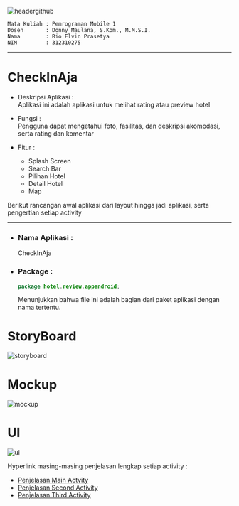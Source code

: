 ![headergithub](https://github.com/user-attachments/assets/319671b3-eb82-45dc-93ff-334f850e2bba)

```
Mata Kuliah : Pemrograman Mobile 1
Dosen       : Donny Maulana, S.Kom., M.M.S.I.
Nama        : Rio Elvin Prasetya
NIM         : 312310275
```
--------------------------

# CheckInAja
- Deskripsi Aplikasi :  
Aplikasi ini adalah aplikasi untuk melihat rating atau preview hotel

- Fungsi :  
Pengguna dapat mengetahui foto, fasilitas, dan deskripsi akomodasi, serta rating dan komentar

- Fitur :  
  - Splash Screen  
  - Search Bar
  - Pilihan Hotel
  - Detail Hotel
  - Map
 
Berikut rancangan awal aplikasi dari layout hingga jadi aplikasi, serta pengertian setiap activity

----------------------------------------
- ### Nama Aplikasi :
  CheckInAja  
- ### Package :  
  ```Java
  package hotel.review.appandroid;
  ```
  Menunjukkan bahwa file ini adalah bagian dari paket aplikasi dengan nama tertentu.

# StoryBoard  

![storyboard](https://github.com/user-attachments/assets/33308fe5-d5ff-4c9a-8e29-d9cf0a0cfcd7)  
  
# Mockup  

![mockup](https://github.com/user-attachments/assets/df3b2b16-c50e-4db7-8793-e9f1e03fa759)  

# UI  

![ui](https://github.com/user-attachments/assets/a25e0988-8fd3-4c89-93f8-d7c5accde828)  
  
Hyperlink masing-masing penjelasan lengkap setiap activity : 
- [Penjelasan Main Actvity](read/readMainActicvity.md)
- [Penjelasan Second Activity](read/readActicvity2.md)
- [Penjelasan Third Activity](read/readActicvity3.md)
